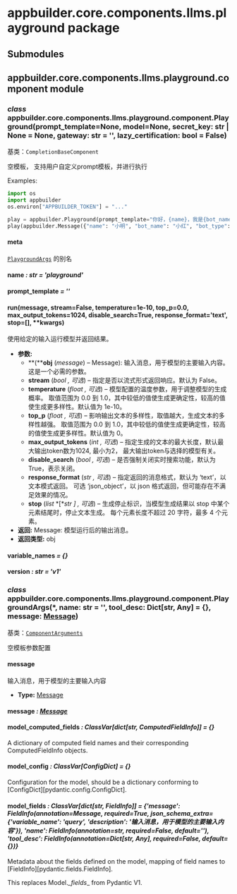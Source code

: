 # appbuilder.core.components.llms.playground package

## Submodules

## appbuilder.core.components.llms.playground.component module

### *class* appbuilder.core.components.llms.playground.component.Playground(prompt_template=None, model=None, secret_key: str | None = None, gateway: str = '', lazy_certification: bool = False)

基类：`CompletionBaseComponent`

空模板， 支持用户自定义prompt模板，并进行执行

Examples:

```python
import os
import appbuilder
os.environ["APPBUILDER_TOKEN"] = "..."

play = appbuilder.Playground(prompt_template="你好，{name}，我是{bot_name}，{bot_name}是一个{bot_type}，我可以{bot_function}，你可以问我{bot_question}。", model="ERNIE Speed-AppBuilder")
play(appbuilder.Message({"name": "小明", "bot_name": "小红", "bot_type": "聊天机器人", "bot_function": "聊天", "bot_question": "你好吗？"}), stream=False)
```

#### meta

[`PlaygroundArgs`](#appbuilder.core.components.llms.playground.component.PlaygroundArgs) 的别名

#### name *: str* *= 'playground'*

#### prompt_template *= ''*

#### run(message, stream=False, temperature=1e-10, top_p=0.0, max_output_tokens=1024, disable_search=True, response_format='text', stop=[], \*\*kwargs)

使用给定的输入运行模型并返回结果。

* **参数:**
  * **(****obj** (*message*) – Message): 输入消息，用于模型的主要输入内容。这是一个必需的参数。
  * **stream** (*bool* *,*  *可选*) – 指定是否以流式形式返回响应。默认为 False。
  * **temperature** (*float* *,*  *可选*) – 模型配置的温度参数，用于调整模型的生成概率。
    取值范围为 0.0 到 1.0，其中较低的值使生成更确定性，较高的值使生成更多样性。默认值为 1e-10。
  * **top_p** (*float* *,*  *可选*) – 影响输出文本的多样性，取值越大，生成文本的多样性越强。
    取值范围为 0.0 到 1.0，其中较低的值使生成更确定性，较高的值使生成更多样性。默认值为 0。
  * **max_output_tokens** (*int* *,*  *可选*) – 指定生成的文本的最大长度，默认最大输出token数为1024, 最小为2，
    最大输出token与选择的模型有关。
  * **disable_search** (*bool* *,*  *可选*) – 是否强制关闭实时搜索功能，默认为 True，表示关闭。
  * **response_format** (*str* *,*  *可选*) – 指定返回的消息格式，默认为 ‘text’，以文本模式返回。
    可选 ‘json_object’，以 json 格式返回，但可能存在不满足效果的情况。
  * **stop** (*list* *[**str* *]* *,*  *可选*) – 生成停止标识，当模型生成结果以 stop 中某个元素结尾时，停止文本生成。
    每个元素长度不超过 20 字符，最多 4 个元素。
* **返回:**
  Message: 模型运行后的输出消息。
* **返回类型:**
  obj

#### variable_names *= {}*

#### version *: str* *= 'v1'*

### *class* appbuilder.core.components.llms.playground.component.PlaygroundArgs(\*, name: str = '', tool_desc: Dict[str, Any] = {}, message: [Message](appbuilder.core.md#appbuilder.core.message.Message))

基类：[`ComponentArguments`](appbuilder.core.md#appbuilder.core.component.ComponentArguments)

空模板参数配置

#### message

输入消息，用于模型的主要输入内容

* **Type:**
  [Message](appbuilder.core.md#appbuilder.core.message.Message)

#### message *: [Message](appbuilder.core.md#appbuilder.core.message.Message)*

#### model_computed_fields *: ClassVar[dict[str, ComputedFieldInfo]]* *= {}*

A dictionary of computed field names and their corresponding ComputedFieldInfo objects.

#### model_config *: ClassVar[ConfigDict]* *= {}*

Configuration for the model, should be a dictionary conforming to [ConfigDict][pydantic.config.ConfigDict].

#### model_fields *: ClassVar[dict[str, FieldInfo]]* *= {'message': FieldInfo(annotation=Message, required=True, json_schema_extra={'variable_name': 'query', 'description': '输入消息，用于模型的主要输入内容'}), 'name': FieldInfo(annotation=str, required=False, default=''), 'tool_desc': FieldInfo(annotation=Dict[str, Any], required=False, default={})}*

Metadata about the fields defined on the model,
mapping of field names to [FieldInfo][pydantic.fields.FieldInfo].

This replaces Model._\_fields_\_ from Pydantic V1.
